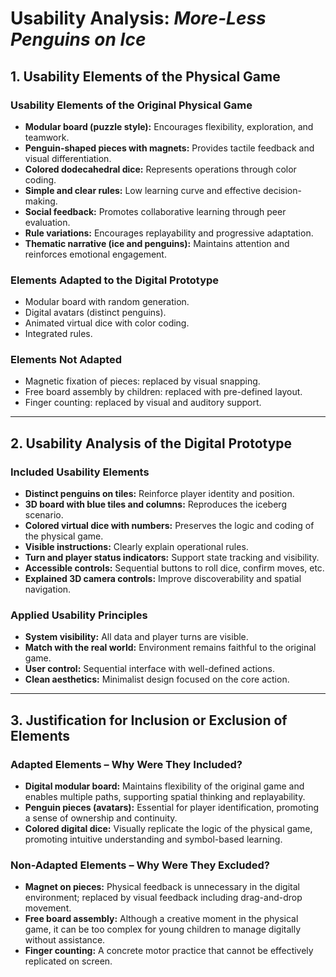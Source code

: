 # Usability Analysis: *More-Less Penguins on Ice*

## 1. Usability Elements of the Physical Game

### Usability Elements of the Original Physical Game
- **Modular board (puzzle style):** Encourages flexibility, exploration, and teamwork.
- **Penguin-shaped pieces with magnets:** Provides tactile feedback and visual differentiation.
- **Colored dodecahedral dice:** Represents operations through color coding.
- **Simple and clear rules:** Low learning curve and effective decision-making.
- **Social feedback:** Promotes collaborative learning through peer evaluation.
- **Rule variations:** Encourages replayability and progressive adaptation.
- **Thematic narrative (ice and penguins):** Maintains attention and reinforces emotional engagement.

### Elements Adapted to the Digital Prototype
- Modular board with random generation.
- Digital avatars (distinct penguins).
- Animated virtual dice with color coding.
- Integrated rules.

### Elements Not Adapted
- Magnetic fixation of pieces: replaced by visual snapping.
- Free board assembly by children: replaced with pre-defined layout.
- Finger counting: replaced by visual and auditory support.

---

## 2. Usability Analysis of the Digital Prototype

### Included Usability Elements
- **Distinct penguins on tiles:** Reinforce player identity and position.
- **3D board with blue tiles and columns:** Reproduces the iceberg scenario.
- **Colored virtual dice with numbers:** Preserves the logic and coding of the physical game.
- **Visible instructions:** Clearly explain operational rules.
- **Turn and player status indicators:** Support state tracking and visibility.
- **Accessible controls:** Sequential buttons to roll dice, confirm moves, etc.
- **Explained 3D camera controls:** Improve discoverability and spatial navigation.

### Applied Usability Principles
- **System visibility:** All data and player turns are visible.
- **Match with the real world:** Environment remains faithful to the original game.
- **User control:** Sequential interface with well-defined actions.
- **Clean aesthetics:** Minimalist design focused on the core action.

---

## 3. Justification for Inclusion or Exclusion of Elements

### Adapted Elements – Why Were They Included?
- **Digital modular board:** Maintains flexibility of the original game and enables multiple paths, supporting spatial thinking and replayability.
- **Penguin pieces (avatars):** Essential for player identification, promoting a sense of ownership and continuity.
- **Colored digital dice:** Visually replicate the logic of the physical game, promoting intuitive understanding and symbol-based learning.

### Non-Adapted Elements – Why Were They Excluded?
- **Magnet on pieces:** Physical feedback is unnecessary in the digital environment; replaced by visual feedback including drag-and-drop movement.
- **Free board assembly:** Although a creative moment in the physical game, it can be too complex for young children to manage digitally without assistance.
- **Finger counting:** A concrete motor practice that cannot be effectively replicated on screen.
